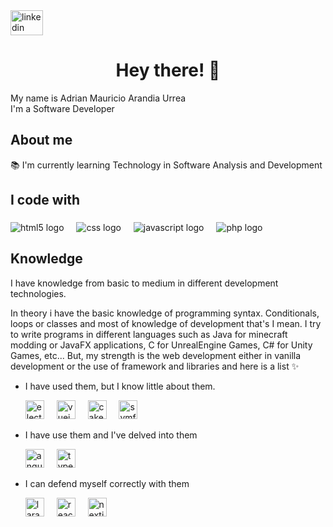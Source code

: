 <div align="left">
  <a href="https://www.linkedin.com/in/adrian-yasno/" target="_blank">
    <img src="https://raw.githubusercontent.com/maurodesouza/profile-readme-generator/master/src/assets/icons/social/linkedin/default.svg" width="52" height="40" alt="linkedin logo"  />
  </a>
</div>

### <h1 align="center">Hey there! 👋</h1>

<p align="left">My name is Adrian Mauricio Arandia Urrea<br>I'm a Software Developer</p>

### <h2 align="left">About me</h2>

<p align="left">📚 I'm currently learning Technology in Software Analysis and Development</p>

### <h2 align="left">I code with</h2>

###

<div align="left">
  <img src="https://img.shields.io/badge/HTML-E34F26?logo=html5&logoColor=white&style=for-the-badge" alt="html5 logo"  />
  <img width="12" />
  <img src="https://img.shields.io/badge/CSS-1572B6?logo=css3&logoColor=white&style=for-the-badge" alt="css logo"  />
  <img width="12" />
  <img src="https://img.shields.io/badge/JavaScript-F7DF1E?logo=javascript&logoColor=black&style=for-the-badge" alt="javascript logo"  />
  <img width="12" />
  <img src="https://img.shields.io/badge/PHP-777BB4?logo=php&logoColor=black&style=for-the-badge" alt="php logo"  />
</div>

### <h2 align="left">Knowledge</h2>

I have knowledge from basic to medium in different development technologies.

In theory i have the basic knowledge of programming syntax. Conditionals, loops or classes and most of knowledge of development that's I mean. I try to write programs in different languages such as Java for minecraft modding or JavaFX applications, C for UnrealEngine Games, C# for Unity Games, etc... But, my strength is the web development either in vanilla development or the use of framework and libraries and here is a list ✨

 - I have used them, but I know little about them.

    <div align="left">
      <img src="https://cdn.jsdelivr.net/gh/devicons/devicon/icons/electron/electron-original.svg" height="30" alt="electron logo"  />
      <img width="12" />
      <img src="https://cdn.jsdelivr.net/gh/devicons/devicon/icons/vuejs/vuejs-original.svg" height="30" alt="vuejs logo"  />
      <img width="12" />
      <img src="https://cdn.jsdelivr.net/gh/devicons/devicon/icons/cakephp/cakephp-original.svg" height="30" alt="cakephp logo"  />
      <img width="12" />
      <img src="https://cdn.jsdelivr.net/gh/devicons/devicon/icons/symfony/symfony-original.svg" height="30" alt="symfony logo"  />
    </div>
  - I have use them and I've delved into them

    <div align="left">
      <img src="https://cdn.jsdelivr.net/gh/devicons/devicon/icons/angularjs/angularjs-original.svg" height="30" alt="angularjs logo"  />
      <img width="12" />
      <img src="https://cdn.jsdelivr.net/gh/devicons/devicon/icons/typescript/typescript-original.svg" height="30" alt="typescript logo"  />
    </div>
  - I can defend myself correctly with them

    <div align="left">
      <img src="https://cdn.jsdelivr.net/gh/devicons/devicon/icons/laravel/laravel-plain.svg" height="30" alt="laravel logo"  />
      <img width="12" />
      <img src="https://cdn.jsdelivr.net/gh/devicons/devicon/icons/react/react-original.svg" height="30" alt="react logo"  />
      <img width="12" />
      <img src="https://cdn.jsdelivr.net/gh/devicons/devicon/icons/nextjs/nextjs-original.svg" height="30" alt="nextjs logo"  />
    </div>

###
